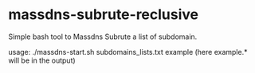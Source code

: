# massdns-subrute-reclusive

Simple bash tool to Massdns Subrute a list of subdomain.

usage: ./massdns-start.sh subdomains_lists.txt example (here example.* will be in the output)
